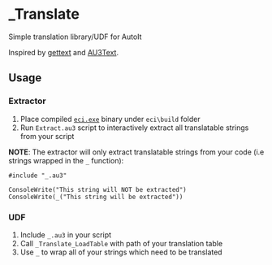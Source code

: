 # _Translate
Simple translation library/UDF for AutoIt

Inspired by [gettext](https://en.wikipedia.org/wiki/Gettext) and [AU3Text](https://www.autoitscript.com/forum/topic/144037-au3text-internationalization-udf).

## Usage

### Extractor

1. Place compiled [`eci.exe`](https://www.autoitscript.com/forum/files/file/510-_translate-eci-string-extractor) binary under `eci\build` folder
2. Run `Extract.au3` script to interactively extract all translatable strings from your script

**NOTE**: The extractor will only extract translatable strings from your code (i.e strings wrapped in the `_` function):
```
#include "_.au3"

ConsoleWrite("This string will NOT be extracted")
ConsoleWrite(_("This string will be extracted"))
```

### UDF

1. Include `_.au3` in your script
2. Call `_Translate_LoadTable` with path of your translation table
3. Use `_` to wrap all of your strings which need to be translated

